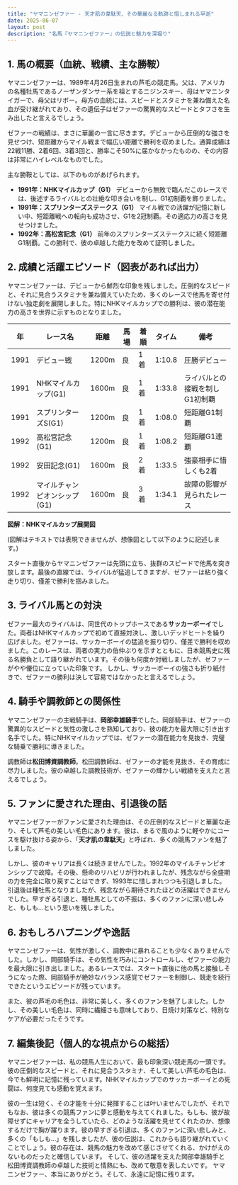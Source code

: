 ```yaml
---
title: "ヤマニンゼファー - 天才肌の韋駄天、その華麗なる軌跡と惜しまれる早逝"
date: 2025-06-07
layout: post
description: "名馬『ヤマニンゼファー』の伝説と魅力を深堀り"
---
```


## 1. 馬の概要（血統、戦績、主な勝鞍）

ヤマニンゼファーは、1989年4月26日生まれの芦毛の競走馬。父は、アメリカの名種牡馬であるノーザンダンサー系を祖とするニジンスキー、母はヤマニンタイガーで、母父はリボー。母方の血統には、スピードとスタミナを兼ね備えた名血が受け継がれており、その遺伝子はゼファーの驚異的なスピードとタフさを生み出したと言えるでしょう。

ゼファーの戦績は、まさに華麗の一言に尽きます。デビューから圧倒的な強さを見せつけ、短距離からマイル戦まで幅広い距離で勝利を収めました。通算成績は22戦11勝、2着6回、3着3回と、勝率こそ50%に届かなかったものの、その内容は非常にハイレベルなものでした。

主な勝鞍としては、以下のものがあげられます。

* **1991年：NHKマイルカップ（G1）**  デビューから無敗で臨んだこのレースでは、後述するライバルとの壮絶な叩き合いを制し、G1初制覇を飾りました。
* **1991年：スプリンターズステークス（G1）**  マイル戦での活躍が記憶に新しい中、短距離戦への転向も成功させ、G1を2冠制覇。その適応力の高さを見せつけました。
* **1992年：高松宮記念（G1）**  前年のスプリンターズステークスに続く短距離G1制覇。この勝利で、彼の卓越した能力を改めて証明しました。


## 2. 成績と活躍エピソード（図表があれば出力）

ヤマニンゼファーは、デビューから鮮烈な印象を残しました。圧倒的なスピードと、それに見合うスタミナを兼ね備えていたため、多くのレースで他馬を寄せ付けない独走劇を展開しました。特にNHKマイルカップでの勝利は、彼の潜在能力の高さを世界に示すものとなりました。

| 年 | レース名          | 距離 | 馬場 | 着順 | タイム      | 備考                                     |
|---|-------------------|-----|-----|-----|-------------|-----------------------------------------|
| 1991 | デビュー戦        | 1200m | 良 | 1着 | 1:10.8      | 圧勝デビュー                               |
| 1991 | NHKマイルカップ(G1) | 1600m | 良 | 1着 | 1:33.8      | ライバルとの接戦を制しG1初制覇              |
| 1991 | スプリンターズS(G1)| 1200m | 良 | 1着 | 1:08.0      | 短距離G1制覇                               |
| 1992 | 高松宮記念(G1)    | 1200m | 良 | 1着 | 1:08.2      | 短距離G1連覇                               |
| 1992 | 安田記念(G1)      | 1600m | 良 | 2着 | 1:33.5      | 強豪相手に惜しくも2着                       |
| 1992 | マイルチャンピオンシップ(G1) | 1600m | 良 | 3着 | 1:34.1      | 故障の影響が見られたレース                   |


**図解：NHKマイルカップ展開図**

(図解はテキストでは表現できませんが、想像図として以下のように記述します。)

スタート直後からヤマニンゼファーは先頭に立ち、抜群のスピードで他馬を突き放します。最後の直線では、ライバルが猛追してきますが、ゼファーは粘り強く走り切り、僅差で勝利を掴みました。


## 3. ライバル馬との対決

ゼファー最大のライバルは、同世代のトップホースである**サッカーボーイ**でした。両者はNHKマイルカップで初めて直接対決し、激しいデッドヒートを繰り広げました。ゼファーは、サッカーボーイの猛追を振り切り、僅差で勝利を収めました。このレースは、両者の実力の伯仲ぶりを示すとともに、日本競馬史に残る名勝負として語り継がれています。その後も何度か対戦しましたが、ゼファーがやや優位に立っていた印象です。  しかし、サッカーボーイの強さも折り紙付きで、ゼファーの勝利は決して容易ではなかったと言えるでしょう。


## 4. 騎手や調教師との関係性

ヤマニンゼファーの主戦騎手は、**岡部幸雄騎手**でした。岡部騎手は、ゼファーの驚異的なスピードと気性の激しさを熟知しており、彼の能力を最大限に引き出す名手でした。特にNHKマイルカップでは、ゼファーの潜在能力を見抜き、完璧な騎乗で勝利に導きました。

調教師は**松田博資調教師**。松田調教師は、ゼファーの才能を見抜き、その育成に尽力しました。彼の卓越した調教技術が、ゼファーの輝かしい戦績を支えたと言えるでしょう。


## 5. ファンに愛された理由、引退後の話

ヤマニンゼファーがファンに愛された理由は、その圧倒的なスピードと華麗な走り、そして芦毛の美しい毛色にあります。彼は、まるで風のように軽やかにコースを駆け抜ける姿から、「**天才肌の韋駄天**」と呼ばれ、多くの競馬ファンを魅了しました。

しかし、彼のキャリアは長くは続きませんでした。1992年のマイルチャンピオンシップで故障。その後、懸命のリハビリが行われましたが、残念ながら全盛期の力を完全に取り戻すことはできず、1993年に惜しまれつつも引退しました。引退後は種牡馬となりましたが、残念ながら期待されたほどの活躍はできませんでした。早すぎる引退と、種牡馬としての不振は、多くのファンに深い悲しみと、もしも…という思いを残しました。


## 6. おもしろハプニングや逸話

ヤマニンゼファーは、気性が激しく、調教中に暴れることも少なくありませんでした。しかし、岡部騎手は、その気性を巧みにコントロールし、ゼファーの能力を最大限に引き出しました。あるレースでは、スタート直後に他の馬と接触しそうになった際、岡部騎手が絶妙なバランス感覚でゼファーを制御し、競走を続行できたというエピソードが残っています。

また、彼の芦毛の毛色は、非常に美しく、多くのファンを魅了しました。しかし、その美しい毛色は、同時に繊細さも意味しており、日焼け対策など、特別なケアが必要だったそうです。


## 7. 編集後記（個人的な視点からの総括）

ヤマニンゼファーは、私の競馬人生において、最も印象深い競走馬の一頭です。彼の圧倒的なスピードと、それに見合うスタミナ、そして美しい芦毛の毛色は、今でも鮮明に記憶に残っています。NHKマイルカップでのサッカーボーイとの死闘は、何度見ても感動を覚えます。

彼の一生は短く、その才能を十分に発揮することは叶いませんでしたが、それでもなお、彼は多くの競馬ファンに夢と感動を与えてくれました。もしも、彼が故障せずにキャリアを全うしていたら、どのような活躍を見せてくれたのか、想像するだけで胸が躍ります。彼の早すぎる引退は、多くのファンに深い悲しみと、多くの「もしも…」を残しましたが、彼の伝説は、これからも語り継がれていくことでしょう。彼の存在は、競馬の魅力を改めて感じさせてくれる、かけがえのないものだったと確信しています。  そして、彼の活躍を支えた岡部幸雄騎手と松田博資調教師の卓越した技術と情熱にも、改めて敬意を表したいです。  ヤマニンゼファー、本当にありがとう。そして、永遠に記憶に残ります。
